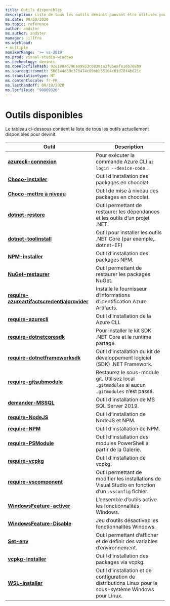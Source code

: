 ```yaml
---
title: Outils disponibles
description: Liste de tous les outils devinit pouvant être utilisés pour personnaliser un environnement de développement.
ms.date: 08/28/2020
ms.topic: reference
author: andster
ms.author: andster
manager: jillfra
ms.workload:
- multiple
monikerRange: '>= vs-2019'
ms.prod: visual-studio-windows
ms.technology: devinit
ms.openlocfilehash: 92e188ad796a09953c68301a3f05eafe16b788b9
ms.sourcegitcommit: 566144d59c376474c09bbb55164c01d70f4b621c
ms.translationtype: MT
ms.contentlocale: fr-FR
ms.lasthandoff: 09/19/2020
ms.locfileid: "90809326"
---
```

# <a name="available-tools"></a>Outils disponibles

Le tableau ci-dessous contient la liste de tous les outils actuellement disponibles pour devinit.

| Outil                                                                                             | Description                                                                                                 |
|--------------------------------------------------------------------------------------------------|-------------------------------------------------------------------------------------------------------------|
| [**azurecli-connexion**](tool-azurecli-login.md)                                                     | Pour exécuter la commande Azure CLI `az login --device-code` .                                             |
| [**Choco-installer**](tool-choco-install.md)                                                       | Outil d’installation des packages en chocolat.                                                                        |
| [**Choco-mettre à niveau**](tool-choco-upgrade.md)                                                       | Outil de mise à niveau des packages en chocolat.                                                                       |
| [**dotnet-restore**](tool-dotnet-restore.md)                                                     | Outil permettant de restaurer les dépendances et les outils d’un projet .NET.                                               |
| [**dotnet-toolinstall**](tool-dotnet-toolinstall.md)                                             | Outil pour installer les outils .NET Core (par exemple,. dotnet-EF)                                                |
| [**NPM-installer**](tool-npm-install.md)                                                           | Outil d’installation des packages NPM.                                                                               |
| [**NuGet-restaurer**](tool-nuget-restore.md)                                                       | Outil permettant de restaurer les packages NuGet.                                                                         |
| [**require-azureartifactscredentialprovider**](tool-require-azureartifactscredentialprovider.md) | Installe le fournisseur d’informations d’identification Azure Artifacts.                                                           |
| [**require-azurecli**](tool-require-azurecli.md)                                                 | Outil d’installation de la Azure CLI.                                                                              |
| [**require-dotnetcoresdk**](tool-require-dotnetcoresdk.md)                                       | Pour installer le kit SDK .NET Core et le runtime partagé.                                                       |
| [**require-dotnetframeworksdk**](tool-require-dotnetframeworksdk.md)                             | Outil d’installation du kit de développement logiciel (SDK) .NET Framework.                                                                     |
| [**require-gitsubmodule**](tool-require-gitsubmodule.md)                                         | Restaurez le sous-module git. Utilisez local `.gitmodules` si aucun `.gitmodules` n’est passé.                               |
| [**demander-MSSQL**](tool-require-mssql.md)                                                       | Outil d’installation de MS SQL Server 2019.                                                                         |
| [**require-NodeJS**](tool-require-nodejs.md)                                                     | Outil d’installation de NodeJS et NPM.                                                                             |
| [**require-NPM**](tool-require-npm.md)                                                           | Outil d’installation de NPM.                                                                                        |
| [**require-PSModule**](tool-require-psmodule.md)                                                 | Outil d’installation des modules PowerShell à partir de la Galerie.                                                        |
| [**require-vcpkg**](tool-require-vcpkg.md)                                                       | Outil d’installation de vcpkg.                                                                                      |
| [**require-vscomponent**](tool-require-vscomponent.md)                                           | Outil permettant de modifier les installations de Visual Studio en fonction d’un `.vsconfig` fichier.                                                |
| [**WindowsFeature-activer**](tool-windowsfeature-enable.md)                                       | L’ensemble d’outils active les fonctionnalités Windows.                                                                           |
| [**WindowsFeature-Disable**](tool-windowsfeature-disable.md)                                     | Jeu d’outils désactivez les fonctionnalités Windows.                                                                          |
| [**Set-env**](tool-set-env.md)                                                                   | Outil permettant d’afficher et de définir des variables d’environnement.                                                                 |
| [**vcpkg-installer**](tool-vcpkg-install.md)                                                       | Outil d’installation des packages via vcpkg.                                                                         |
| [**WSL-installer**](tool-wsl-install.md)                                                           | Outil d’installation et de configuration de distributions Linux pour le sous-système Windows pour Linux.                             |
